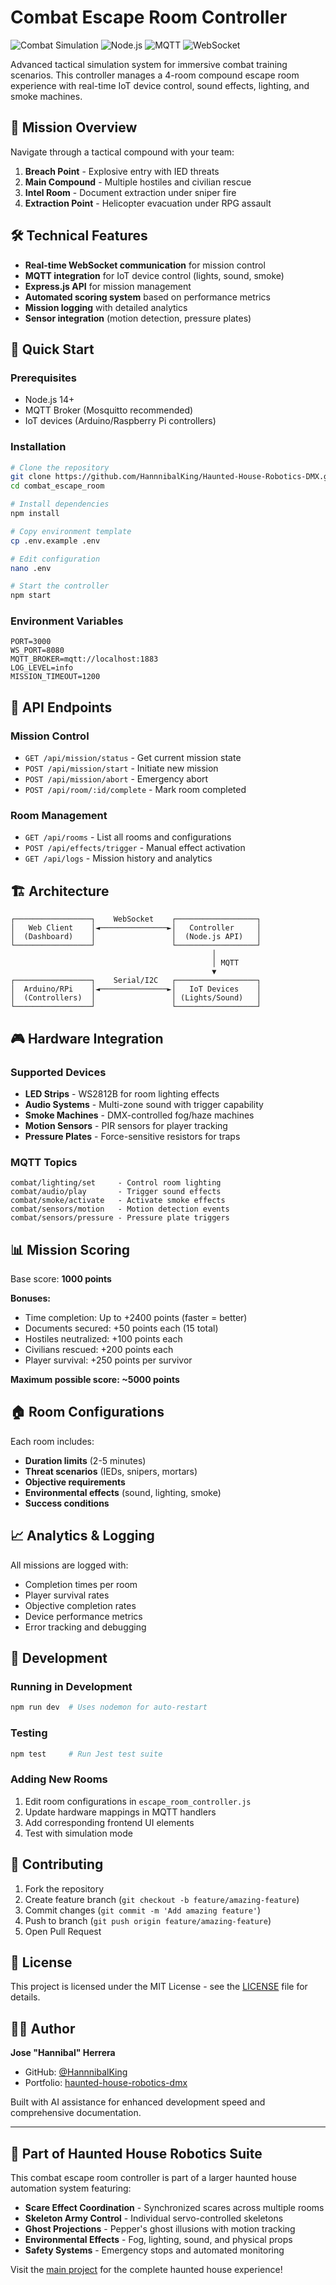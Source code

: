# Combat Escape Room Controller

![Combat Simulation](https://img.shields.io/badge/Combat-Simulation-red.svg)
![Node.js](https://img.shields.io/badge/Node.js-14+-green.svg)
![MQTT](https://img.shields.io/badge/MQTT-IoT-blue.svg)
![WebSocket](https://img.shields.io/badge/WebSocket-Real--time-orange.svg)

Advanced tactical simulation system for immersive combat training scenarios. This controller manages a 4-room compound escape room experience with real-time IoT device control, sound effects, lighting, and smoke machines.

## 🎯 Mission Overview

Navigate through a tactical compound with your team:
1. **Breach Point** - Explosive entry with IED threats
2. **Main Compound** - Multiple hostiles and civilian rescue
3. **Intel Room** - Document extraction under sniper fire
4. **Extraction Point** - Helicopter evacuation under RPG assault

## 🛠 Technical Features

- **Real-time WebSocket communication** for mission control
- **MQTT integration** for IoT device control (lights, sound, smoke)
- **Express.js API** for mission management
- **Automated scoring system** based on performance metrics
- **Mission logging** with detailed analytics
- **Sensor integration** (motion detection, pressure plates)

## 🚀 Quick Start

### Prerequisites
- Node.js 14+ 
- MQTT Broker (Mosquitto recommended)
- IoT devices (Arduino/Raspberry Pi controllers)

### Installation

```bash
# Clone the repository
git clone https://github.com/HannnibalKing/Haunted-House-Robotics-DMX.git
cd combat_escape_room

# Install dependencies
npm install

# Copy environment template
cp .env.example .env

# Edit configuration
nano .env

# Start the controller
npm start
```

### Environment Variables

```env
PORT=3000
WS_PORT=8080
MQTT_BROKER=mqtt://localhost:1883
LOG_LEVEL=info
MISSION_TIMEOUT=1200
```

## 📡 API Endpoints

### Mission Control
- `GET /api/mission/status` - Get current mission state
- `POST /api/mission/start` - Initiate new mission
- `POST /api/mission/abort` - Emergency abort
- `POST /api/room/:id/complete` - Mark room completed

### Room Management
- `GET /api/rooms` - List all rooms and configurations
- `POST /api/effects/trigger` - Manual effect activation
- `GET /api/logs` - Mission history and analytics

## 🏗 Architecture

```
┌─────────────────┐    WebSocket    ┌──────────────────┐
│   Web Client    │◄───────────────►│   Controller     │
│  (Dashboard)    │                 │  (Node.js API)   │
└─────────────────┘                 └──────────────────┘
                                             │
                                             │ MQTT
                                             ▼
┌─────────────────┐    Serial/I2C   ┌──────────────────┐
│  Arduino/RPi    │◄───────────────►│   IoT Devices    │
│  (Controllers)  │                 │ (Lights/Sound)   │
└─────────────────┘                 └──────────────────┘
```

## 🎮 Hardware Integration

### Supported Devices
- **LED Strips** - WS2812B for room lighting effects
- **Audio Systems** - Multi-zone sound with trigger capability
- **Smoke Machines** - DMX-controlled fog/haze machines  
- **Motion Sensors** - PIR sensors for player tracking
- **Pressure Plates** - Force-sensitive resistors for traps

### MQTT Topics
```
combat/lighting/set     - Control room lighting
combat/audio/play       - Trigger sound effects  
combat/smoke/activate   - Activate smoke effects
combat/sensors/motion   - Motion detection events
combat/sensors/pressure - Pressure plate triggers
```

## 📊 Mission Scoring

Base score: **1000 points**

**Bonuses:**
- Time completion: Up to +2400 points (faster = better)
- Documents secured: +50 points each (15 total)
- Hostiles neutralized: +100 points each
- Civilians rescued: +200 points each  
- Player survival: +250 points per survivor

**Maximum possible score: ~5000 points**

## 🏠 Room Configurations

Each room includes:
- **Duration limits** (2-5 minutes)
- **Threat scenarios** (IEDs, snipers, mortars)
- **Objective requirements** 
- **Environmental effects** (sound, lighting, smoke)
- **Success conditions**

## 📈 Analytics & Logging

All missions are logged with:
- Completion times per room
- Player survival rates  
- Objective completion rates
- Device performance metrics
- Error tracking and debugging

## 🔧 Development

### Running in Development
```bash
npm run dev  # Uses nodemon for auto-restart
```

### Testing
```bash
npm test     # Run Jest test suite
```

### Adding New Rooms
1. Edit room configurations in `escape_room_controller.js`
2. Update hardware mappings in MQTT handlers
3. Add corresponding frontend UI elements
4. Test with simulation mode

## 🤝 Contributing

1. Fork the repository
2. Create feature branch (`git checkout -b feature/amazing-feature`)
3. Commit changes (`git commit -m 'Add amazing feature'`)  
4. Push to branch (`git push origin feature/amazing-feature`)
5. Open Pull Request

## 📄 License

This project is licensed under the MIT License - see the [LICENSE](LICENSE) file for details.

## 👨‍💻 Author

**Jose "Hannibal" Herrera**
- GitHub: [@HannnibalKing](https://github.com/HannnibalKing)
- Portfolio: [haunted-house-robotics-dmx](https://hannnibalking.github.io/Haunted-House-Robotics-DMX/)

Built with AI assistance for enhanced development speed and comprehensive documentation.

---

## 🎪 Part of Haunted House Robotics Suite

This combat escape room controller is part of a larger haunted house automation system featuring:
- **Scare Effect Coordination** - Synchronized scares across multiple rooms
- **Skeleton Army Control** - Individual servo-controlled skeletons  
- **Ghost Projections** - Pepper's ghost illusions with motion tracking
- **Environmental Effects** - Fog, lighting, sound, and physical props
- **Safety Systems** - Emergency stops and automated monitoring

Visit the [main project](https://hannnibalking.github.io/Haunted-House-Robotics-DMX/) for the complete haunted house experience!